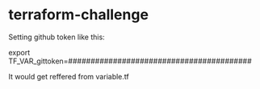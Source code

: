 # terraform-challenge

Setting github token like this:

export TF_VAR_gittoken=#########################################

It would get reffered from variable.tf